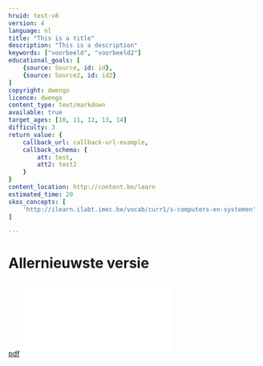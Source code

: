 ```yaml
---
hruid: test-v8
version: 4
language: nl
title: "This is a title"
description: "This is a description"
keywords: ["voorbeeld", "voorbeeld2"]
educational_goals: [
    {source: Source, id: id}, 
    {source: Source2, id: id2}
]
copyright: dwengo
licence: dwengo
content_type: text/markdown
available: true
target_ages: [10, 11, 12, 13, 14]
difficulty: 3
return_value: {
    callback_url: callback-url-example,
    callback_schema: {
        att: test,
        att2: test2
    }
}
content_location: http://content.be/learn
estimated_time: 20
skos_concepts: [
    'http://ilearn.ilabt.imec.be/vocab/curr1/s-computers-en-systemen'
]

---
```


# Allernieuwste versie

[pdf](@pdf/pdfs/ver/vergadering.pdf "dit is een pdf")
![](@pdf/pdfs/ver/vergadering.pdf)

